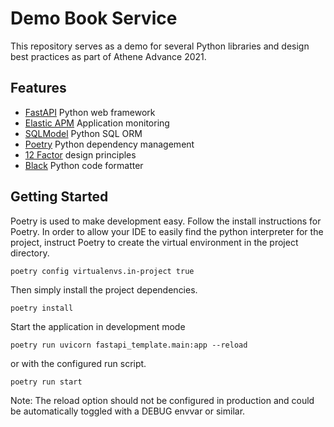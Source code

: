 # Demo Book Service

This repository serves as a demo for several Python libraries and design best practices as part of Athene Advance 2021.

## Features

- [FastAPI](https://fastapi.tiangolo.com/) Python web framework
- [Elastic APM](https://www.elastic.co/guide/en/apm/agent/python/current/index.html) Application monitoring
- [SQLModel](https://sqlmodel.tiangolo.com/) Python SQL ORM
- [Poetry](https://python-poetry.org/) Python dependency management
- [12 Factor](https://12factor.net/) design principles
- [Black](https://github.com/psf/black) Python code formatter

## Getting Started

Poetry is used to make development easy.
Follow the install instructions for Poetry.
In order to allow your IDE to easily find the python interpreter for the project, instruct Poetry to create the virtual environment in the project directory.
```
poetry config virtualenvs.in-project true
```
Then simply install the project dependencies.
```
poetry install
```

Start the application in development mode
```
poetry run uvicorn fastapi_template.main:app --reload
```
or with the configured run script.
```
poetry run start
```
Note: The reload option should not be configured in production and could be automatically toggled with a DEBUG envvar or similar.
